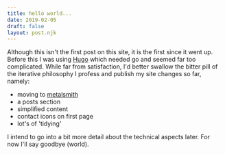 ```yaml
---
title: hello world...
date: 2019-02-05
draft: false
layout: post.njk
---
```


Although this isn't the first post on this site, it is the first since it went up. Before this I was using [Hugo](https://gohugo.io/) which needed go and seemed far too complicated. While far from satisfaction, I'd better swallow the bitter pill of the iterative philosophy I profess and publish my site changes so far, namely:

- moving to [metalsmith](https://metalsmith.io/)
- a posts section
- simplified content
- contact icons on first page
- lot's of 'tidying'

I intend to go into a bit more detail about the technical aspects later. For now I'll say goodbye (world).
